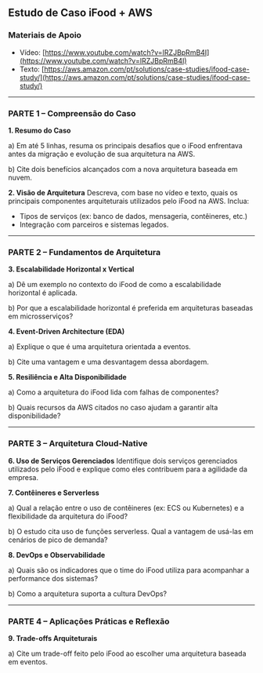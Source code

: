 ## Estudo de Caso iFood + AWS 

### Materiais de Apoio

* Vídeo: [https://www.youtube.com/watch?v=IRZJBpRmB4I](https://www.youtube.com/watch?v=IRZJBpRmB4I)
* Texto: [https://aws.amazon.com/pt/solutions/case-studies/ifood-case-study/](https://aws.amazon.com/pt/solutions/case-studies/ifood-case-study/)

---

### PARTE 1 – Compreensão do Caso

**1. Resumo do Caso**

a) Em até 5 linhas, resuma os principais desafios que o iFood enfrentava antes da migração e evolução de sua arquitetura na AWS.

b) Cite dois benefícios alcançados com a nova arquitetura baseada em nuvem.

**2. Visão de Arquitetura**
Descreva, com base no vídeo e texto, quais os principais componentes arquiteturais utilizados pelo iFood na AWS. 
Inclua:

* Tipos de serviços (ex: banco de dados, mensageria, contêineres, etc.)
* Integração com parceiros e sistemas legados.

---

### PARTE 2 – Fundamentos de Arquitetura

**3. Escalabilidade Horizontal x Vertical**

a) Dê um exemplo no contexto do iFood de como a escalabilidade horizontal é aplicada.

b) Por que a escalabilidade horizontal é preferida em arquiteturas baseadas em microsserviços?

**4. Event-Driven Architecture (EDA)**

a) Explique o que é uma arquitetura orientada a eventos.

b) Cite uma vantagem e uma desvantagem dessa abordagem.

**5. Resiliência e Alta Disponibilidade**

a) Como a arquitetura do iFood lida com falhas de componentes?

b) Quais recursos da AWS citados no caso ajudam a garantir alta disponibilidade?

---

### PARTE 3 – Arquitetura Cloud-Native

**6. Uso de Serviços Gerenciados**
Identifique dois serviços gerenciados utilizados pelo iFood e explique como eles contribuem para a agilidade da empresa.

**7. Contêineres e Serverless**

a) Qual a relação entre o uso de contêineres (ex: ECS ou Kubernetes) e a flexibilidade da arquitetura do iFood?

b) O estudo cita uso de funções serverless. Qual a vantagem de usá-las em cenários de pico de demanda?

**8. DevOps e Observabilidade**

a) Quais são os indicadores que o time do iFood utiliza para acompanhar a performance dos sistemas?

b) Como a arquitetura suporta a cultura DevOps?

---

### PARTE 4 – Aplicações Práticas e Reflexão

**9. Trade-offs Arquiteturais**

a) Cite um trade-off feito pelo iFood ao escolher uma arquitetura baseada em eventos.
